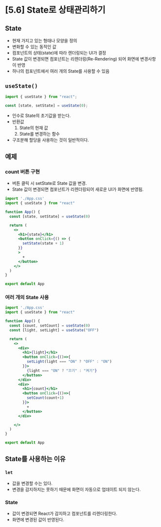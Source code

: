 # [5.6] State로 상태관리하기

## State
- 현재 가지고 있는 형태나 모양을 정의
- 변화할 수 있는 동적인 값
- 컴포넌트의 상태(state)에 따라 렌더링되는 UI가 결정
- State 값이 변경되면 컴포넌트는 리렌더링(Re-Rendering) 되어 화면에 변경사항이 반영
- 하나의 컴포넌트에서 여러 개의 State를 사용할 수 있음

## `useState()`
```jsx
import { useState } from "react";

const [state, setState] = useState(0);
```
- 인수로 State의 초기값을 받는다.
- 반환값
  1. State의 현재 값
  2. State를 변경하는 함수
- 구조분해 할당을 사용하는 것이 일반적이다.


## 예제
### count 버튼 구현
- 버튼 클릭 시 setState로 State 값을 변경.
- State 값이 변경되면 컴포넌트가 리렌더링되어 새로운 UI가 화면에 반영됨.
```jsx
import './App.css'
import { useState } from "react"

function App() {
  const [state, setState] = useState(0)

  return (
    <>
      <h1>{state}</h1>
      <button onClick={() => {
        setState(state + 1)
      }}
      >
        +
      </button>
    </>
  )
}

export default App
```
### 여러 개의 State 사용

```jsx
import './App.css'
import { useState } from "react"

function App() {
  const [count, setCount] = useState(0)
  const [light, setLight] = useState("OFF")

  return (
    <>
      <div>
        <h1>{light}</h1>
        <button onClick={()=>{
          setLight(light === "ON" ? "OFF" : "ON")
        }}>
          {light === "ON" ? "끄기" : "켜기"}
        </button>
      </div>
      <div>
        <h1>{count}</h1>
        <button onClick={()=>{
          setCount(count+1)
        }}>
          +
        </button>
      </div>

    </>
  )
}

export default App
```

## State를 사용하는 이유
### `let`
- 값을 변경할 수는 있다.
- 변경을 감지하지는 못하기 때문에 화면이 자동으로 업데이트 되지 않는다.
### State
- 값이 변경되면 React가 감지하고 컴포넌트를 리렌더링한다.
- 화면에 변경된 값이 반영된다. 